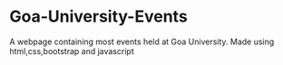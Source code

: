 # Goa-University-Events
A webpage containing most events held at Goa University. Made using html,css,bootstrap and javascript 
